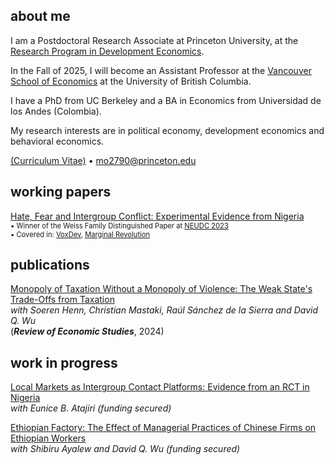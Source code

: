 ## about me

I am a Postdoctoral Research Associate at Princeton University, at the [Research Program in Development Economics](https://rpde.princeton.edu/). 

In the Fall of 2025, I will become an Assistant Professor at the [Vancouver School of Economics](https://economics.ubc.ca/) at the University of British Columbia. 

I have a PhD from UC Berkeley and a BA in Economics from Universidad de los Andes (Colombia).

My research interests are in political economy, development economics and behavioral economics.

[(Curriculum Vitae)](pdf/CV_MO.pdf) • mo2790@princeton.edu


## working papers

[Hate, Fear and Intergroup Conflict: Experimental Evidence from Nigeria](pdf/HateFear_Ortiz.pdf)<br/>
<span style="font-size:0.8em;">• Winner of the Weiss Family Distinguished Paper at [NEUDC 2023](https://www.hks.harvard.edu/centers/cid/events/neudc-2023-conference/agenda)</span><br>
<span style="font-size:0.8em;">• Covered in: [VoxDev](https://voxdev.org/topic/institutions-political-economy/fear-more-hate-drives-intergroup-conflict-nigeria), [Marginal Revolution](https://marginalrevolution.com/marginalrevolution/2023/11/is-fear-a-bigger-problem-than-hate.html)</span>

## publications

[Monopoly of Taxation Without a Monopoly of Violence: The Weak State's Trade-Offs from Taxation](pdf/Monopoly_of_Taxation.pdf)<br/>
_with Soeren Henn, Christian Mastaki, Raúl Sánchez de la Sierra and David Q. Wu_ <br/>
(_**Review of Economic Studies**_, 2024) <br/>
<!-- <span style="font-size:0.8em;">• Summary for a broader audience: [here](https://miguelortizp.github.io/)</span> (Lo de las flechas es para volverlo comentario) -->

## work in progress

[Local Markets as Intergroup Contact Platforms: Evidence from an RCT in Nigeria](https://miguelortizp.github.io/)<br/>
_with Eunice B. Atajiri_ _(funding secured)_

[Ethiopian Factory: The Effect of Managerial Practices of Chinese Firms on Ethiopian Workers](https://miguelortizp.github.io/)<br/>
_with Shibiru Ayalew and David Q. Wu_ _(funding secured)_



